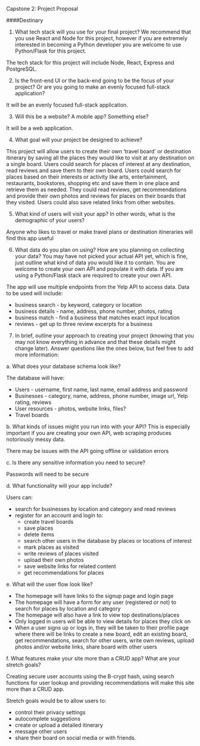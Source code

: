 Capstone 2: Project Proposal

####Destinary 

1. What tech stack will you use for your final project? We recommend that you use React and Node for this project, however if you are extremely interested in becoming a Python developer you are welcome to use Python/Flask for this project.

The tech stack for this project will include Node, React, Express and PostgreSQL.

2. Is the front-end UI or the back-end going to be the focus of your project? Or are you going to make an evenly focused full-stack application?

It will be an evenly focused full-stack application.

3. Will this be a website? A mobile app? Something else?

It will be a web application.


4. What goal will your project be designed to achieve?

This project will allow users to create their own ‘travel board’ or destination itinerary by saving all the places they would like to visit at any destination on a single board.  Users could search for places of interest at any destination, read reviews and save them to their own board. Users could search for places based on their interests or activity  like arts, entertainment, restaurants, bookstores, shopping etc and save them in one place and retrieve them as needed. They could read reviews, get recommendations and provide their own photos and reviews for places on their boards that they visited. Users could also save related links from other websites.


5. What kind of users will visit your app? In other words, what is the demographic of your users?

Anyone who likes to travel or make travel plans or destination itineraries will find this app useful


6. What data do you plan on using? How are you planning on collecting your data? You may have not picked your actual API yet, which is fine, just outline what kind of data you would like it to contain. You are welcome to create your own API and populate it with data. If you are using a Python/Flask stack are required to create your own API.

The app will use multiple endpoints from the Yelp API to access data. Data to be used will include:
- business search - by keyword, category or location
- business details - name, address, phone number, photos, rating
- business match - find a business that matches exact input location 
- reviews - get up to three review excerpts for a business


7. In brief, outline your approach to creating your project (knowing that you may not know everything in advance and that these details might change later). Answer questions like the ones below, but feel free to add more information:

a. What does your database schema look like?

The database will have:
- Users - username, first name, last name, email address and password
- Businesses - category, name, address, phone number, image url, Yelp rating, reviews
- User resources - photos, website links, files?
- Travel boards

b. What kinds of issues might you run into with your API? This is especially important if you are creating your own API, web scraping produces notoriously messy data.

There may be issues with the API going offline or validation errors


c. Is there any sensitive information you need to secure?

Passwords will need to be secure


d. What functionality will your app include?

Users can:
  - search for businesses by location and category and read reviews
  - register for an account and login to:
    - create travel boards
    - save places
    - delete items
    - search other users in the database by places or locations of interest
    - mark places as visited 
    - write reviews of places visited
    - upload their own photos
    - save website links for related content 
    - get recommendations for places


e. What will the user flow look like?

- The homepage will have links to the signup page and login page
- The homepage will have a form for any user (registered or not) to search for places by location and category 
- The homepage will also have a link to view top destinations/places 
- Only logged in users will be able to view details for places they click on
- When a user signs up or logs in, they will be taken to their profile page where there will be links to create a new board, edit an existing board, get recommendations, search for other users, write own reviews, upload photos and/or website links, share board with other users


f. What features make your site more than a CRUD app? What are your stretch goals?

Creating secure user accounts using the B-crypt hash, using search functions 
for user lookup and providing recommendations will make this site more than a CRUD app.

Stretch goals would be to allow users to:
- control their privacy settings 
- autocomplete suggestions
- create or upload a detailed itinerary
- message other users 
- share their board on social media or with friends. 
